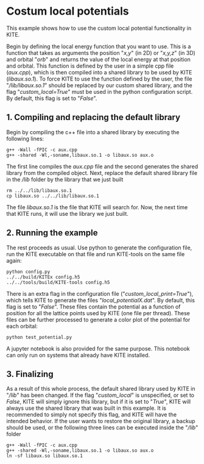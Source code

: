 # Costum local potentials
This example shows how to use the custom local potential functionality in KITE. 

Begin by defining the local energy function that you want to use.
This is a function that takes as arguments the position "*x,y*" (in 2D) or "*x,y,z*" (in 3D) and orbital "*orb*" and returns the value of the local energy at that position and orbital.
This function is defined by the user in a simple cpp file (*aux.cpp*), which is then compiled into a shared library to be used by KITE (*libaux.so.1*).
To force KITE to use the function defined by the user, the file "*/lib/libaux.so.1*" should be replaced by our custom shared library, and the flag "*custom_local=True*" must be used in the python configuration script.
By default, this flag is set to "*False*". 

## 1. Compiling and replacing the default library
Begin by compiling the c++ file into a shared library by executing the following lines:

    g++ -Wall -fPIC -c aux.cpp 
    g++ -shared -Wl,-soname,libaux.so.1 -o libaux.so aux.o

The first line compiles the *aux.cpp* file and the second generates the shared library from the compiled object.
Next, replace the default shared library file in the */lib* folder by the library that we just built

    rm ../../lib/libaux.so.1
    cp libaux.so ../../lib/libaux.so.1

The file *libaux.so.1* is the file that KITE will search for. Now, the next time that KITE runs, it will use the library we just built.

## 2. Running the example
The rest proceeds as usual.
Use python to generate the configuration file, run the KITE executable on that file and run KITE-tools on the same file again:

    python config.py
    ../../build/KITEx config.h5
    ../../tools/build/KITE-tools config.h5

There is an extra flag in the configuration file ("*custom_local_print=True*"), which tells KITE to generate the files "*local_potentialX.dat*".
By default, this flag is set to "*False*".
These files contain the potential as a function of position for all the lattice points used by KITE (one file per thread).
These files can be further processed to generate a color plot of the potential for each orbital:

    python test_potential.py

A jupyter notebook is also provided for the same purpose.
This notebook can only run on systems that already have KITE installed.


## 3. Finalizing
As a result of this whole process, the default shared library used by KITE in "*/lib*" has been changed.
If the flag "*custom_local*" is unspecified, or set to *False*, KITE will simply ignore this library, but if it is set to "*True*", KITE will always use the shared library that was built in this example. It is recommended to simply not specify this flag, and KITE will have the intended behavior.
If the user wants to restore the original library, a backup should be used, or the following three lines can be executed inside the "*/lib*" folder

    g++ -Wall -fPIC -c aux.cpp 
    g++ -shared -Wl,-soname,libaux.so.1 -o libaux.so aux.o
    ln -sf libaux.so libaux.so.1
